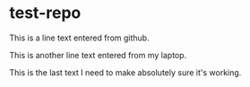 # test-repo

This is a line text entered from github.

This is another line text entered from my laptop.

This is the last text I need to make absolutely sure it's working.
